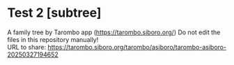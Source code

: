 # Test 2 [subtree]
A family tree by Tarombo app (https://tarombo.siboro.org/) 
Do not edit the files in this repository manually!  
URL to share: https://tarombo.siboro.org/tarombo/asiboro/tarombo-asiboro-20250327194652